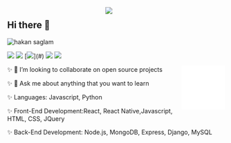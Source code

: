 <img src="https://github-readme-stats.vercel.app/api?username=hakansaglam29&show_icons=true&theme=tokyonight" align='right' width="55%">


## Hi there 👋
<p align="left"> <img src="https://komarev.com/ghpvc/?username=hakansaglam29" alt="hakan saglam" /> </p>

[![](https://img.shields.io/badge/linkedin-%230077B5.svg?&style=for-the-badge&logo=linkedin&logoColor=white)](https://www.linkedin.com/in/hakan-saglam-7b5ba4150/)
[![](https://img.shields.io/badge/medium-%2312100E.svg?&style=for-the-badge&logo=medium&logoColor=white)](#)
[![](https://img.shields.io/badge/youtube-%23FF0000.svg?&style=for-the-badge&logo=youtube&logoColor=white")](#)
[![](https://img.shields.io/badge/twitter-%231DA1F2.svg?&style=for-the-badge&logo=twitter&logoColor=white)](#)
[![](https://img.shields.io/badge/google%20play-%2300c853.svg?&style=for-the-badge&logo=google%20play&logoColor=white)](#)

<img src="./animation_500_kd7ngokt.gif" alt="react-native" width="20%" height="20%" align="right">

✨ 👯 I’m looking to collaborate on open source projects

✨ 💬 Ask me about anything that you want to learn

✨ Languages: Javascript, Python

✨ Front-End Development:React, React Native,Javascript, HTML, CSS, JQuery

✨ Back-End Development: Node.js, MongoDB, Express, Django, MySQL




<!--

**hakansaglam29** is a ✨ _special_ ✨ repository because its `README.md` (this file) appears on your GitHub profile.

Here are some ideas to get you started:

- 🔭 I’m currently working on programming languages
- 🌱 I’m currently learning JavaScript | React | React Native
- 👯 I’m looking to collaborate on open source projects
- 🤔 I’m looking for help with ...
- 💬 Ask me about anything
- 😄 Pronouns: ...
- ⚡ Fun fact: ...
-->

